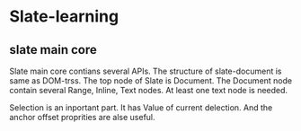 # Slate-learning

## slate main core

Slate main core contians several APIs. The structure of slate-document is same as DOM-trss. The top node of Slate is Document. The Document node contain several Range, Inline, Text nodes. At least one text node is needed.

Selection is an inportant part. It has Value of current delection. And the anchor offset proprities are alse useful.


